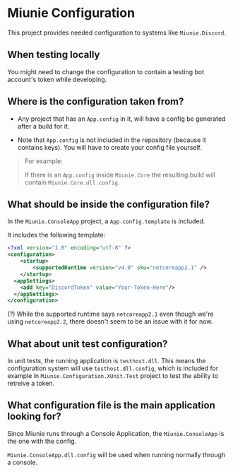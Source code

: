 # Miunie Configuration

This project provides needed configuration to systems like `Miunie.Discord`.

## When testing locally

You might need to change the configuration to contain a testing bot account's token while developing.

## Where is the configuration taken from?

* Any project that has an `App.config` in it, will have a config be generated after a build for it.

* Note that `App.config` is not included in the repository (because it contains keys). You will have to create your config file yourself.

> For example:
> 
> If there is an `App.config` inside `Miunie.Core` the resulting build will contain `Miunie.Core.dll.config`.

## What should be inside the configuration file?

In the `Miunie.ConsoleApp` project, a `App.config.template` is included.

It includes the following template:

```xml
<?xml version="1.0" encoding="utf-8" ?>  
<configuration>  
    <startup>   
        <supportedRuntime version="v4.0" sku="netcoreapp2.1" />  
    </startup>  
  <appSettings>  
    <add key="DiscordToken" value="Your-Token-Here"/>
  </appSettings>  
</configuration>

```

(?) While the supported runtime says `netcoreapp2.1` even though we're using `netcoreapp2.2`, there doesn't seem to be an issue with it for now.

## What about unit test configuration?

In unit tests, the running application is `testhost.dll`. This means the configuration system will use `testhost.dll.config`, which is included for example in `Miunie.Configuration.XUnit.Test` project to test the ability to retreive a token.

## What configuration file is the main application looking for?

Since Miunie runs through a Console Application, the `Miunie.ConsoleApp` is the one with the config.

`Miunie.ConsoleApp.dll.config` will be used when running normally through a console.
